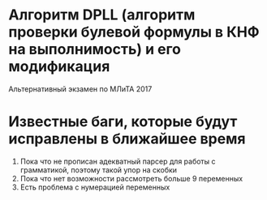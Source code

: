 # Алгоритм DPLL (алгоритм проверки булевой формулы в КНФ на выполнимость) и его модификация
Альтернативный экзамен по МЛиТА 2017 

# Известные баги, которые будут исправлены в ближайшее время
1. Пока что не прописан адекватный парсер для работы с грамматикой, поэтому такой упор на скобки
2. Пока что нет возможности рассмотреть больше 9 переменных 
3. Есть проблема с нумерацией переменных 

